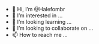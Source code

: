 - 👋 Hi, I’m @Halefombr
- 👀 I’m interested in ...
- 🌱 I’m looking learning ...
- 💞️ I’m looking to collaborate on ...
- 📫 How to reach me ...

<!---
Halefombr/Halefombr is a ✨ special ✨ repository because its `README.md` (this file) appears on your GitHub profile.
You can click the Preview link to take a look at your changes.
--->
